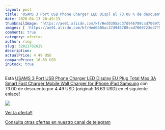 ```yaml
---
layout: post
title: 'USAMS 3 Port USB Phone Charger LED Displ al 73.00 % de descuento'
date: 2020-04-13 20:49:23
thumbnailImage: 'https://ae01.alicdn.com/kf/Hed0305ac37d946789cad7069723ed7f5V/USAMS-3-Port-USB-Phone-Charger-LED-Display-EU-Plug-Total-Max-3A-Smart-Fast-Charger.jpg_350x350._SL200_.jpg'
images: [ 'https://ae01.alicdn.com/kf/Hed0305ac37d946789cad7069723ed7f5V/USAMS-3-Port-USB-Phone-Charger-LED-Display-EU-Plug-Total-Max-3A-Smart-Fast-Charger.jpg_350x350._SL200_.jpg' ]
comments: true
category: ofertas
author: ring
slug: 32821702629
description:
actualPrice: 4.49 USD
comparePrice: 16.63 USD
inStock: true
---
```


Está [USAMS 3 Port USB Phone Charger LED Display EU Plug Total Max 3A Smart Fast Charger Mobile Wall Charger for iPhone iPad Samsung](https://www.amazon.com/dp/32821702629/?tag=redken08-20) con 73.00 de descuento por 4.49 USD (original: 16.63 USD) en el siguiente enlace!

[![](https://ae01.alicdn.com/kf/Hed0305ac37d946789cad7069723ed7f5V/USAMS-3-Port-USB-Phone-Charger-LED-Display-EU-Plug-Total-Max-3A-Smart-Fast-Charger.jpg_350x350._SL200_.jpg)](https://www.amazon.com/dp/32821702629/?tag=redken08-20)

[Ver la oferta!!](https://www.amazon.com/dp/32821702629/?tag=redken08-20)

[Consulta otras ofertas en nuestro canal de telegram](https://t.me/s/ofertas25)
